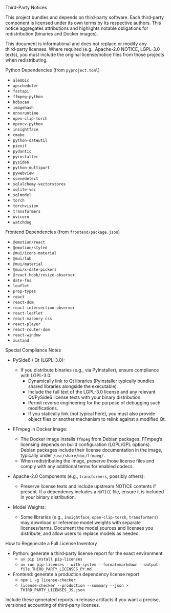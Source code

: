 Third-Party Notices

This project bundles and depends on third‑party software. Each third‑party component is licensed under its own terms by its respective authors. This notice aggregates attributions and highlights notable obligations for redistribution (binaries and Docker images).

This document is informational and does not replace or modify any third‑party licenses. Where required (e.g., Apache-2.0 NOTICE, LGPL-3.0 texts), you must include the original license/notice files from those projects when redistributing.

Python Dependencies (from `pyproject.toml`)
- `alembic`
- `apscheduler`
- `fastapi`
- `ffmpeg-python`
- `hdbscan`
- `imagehash`
- `onnxruntime`
- `open-clip-torch`
- `opencv-python`
- `insightface`
- `cmake`
- `python-dateutil`
- `piexif`
- `pydantic`
- `pyinstaller`
- `pyside6`
- `python-multipart`
- `pywebview`
- `scenedetect`
- `sqlalchemy-vectorstores`
- `sqlite-vec`
- `sqlmodel`
- `torch`
- `torchvision`
- `transformers`
- `uvicorn`
- `watchdog`

Frontend Dependencies (from `frontend/package.json`)
- `@emotion/react`
- `@emotion/styled`
- `@mui/icons-material`
- `@mui/lab`
- `@mui/material`
- `@mui/x-date-pickers`
- `@react-hook/resize-observer`
- `date-fns`
- `leaflet`
- `prop-types`
- `react`
- `react-dom`
- `react-intersection-observer`
- `react-leaflet`
- `react-masonry-css`
- `react-player`
- `react-router-dom`
- `react-window`
- `zustand`

Special Compliance Notes
- PySide6 / Qt (LGPL-3.0):
  - If you distribute binaries (e.g., via PyInstaller), ensure compliance with LGPL-3.0:
    - Dynamically link to Qt libraries (PyInstaller typically bundles shared libraries alongside the executable).
    - Include the full text of the LGPL-3.0 license and any relevant Qt/PySide6 license texts with your binary distribution.
    - Permit reverse engineering for the purpose of debugging such modifications.
    - If you statically link (not typical here), you must also provide object files or another mechanism to relink against a modified Qt.

- FFmpeg in Docker Image:
  - The Docker image installs `ffmpeg` from Debian packages. FFmpeg’s licensing depends on build configuration (LGPL/GPL options). Debian packages include their license documentation in the image, typically under `/usr/share/doc/ffmpeg/`.
  - When redistributing the image, preserve those license files and comply with any additional terms for enabled codecs.

- Apache-2.0 Components (e.g., `transformers`, possibly others):
  - Preserve license texts and include upstream NOTICE contents if present. If a dependency includes a `NOTICE` file, ensure it is included in your binary distribution.

- Model Weights:
  - Some libraries (e.g., `insightface`, `open-clip-torch`, `transformers`) may download or reference model weights with separate licenses/terms. Document the model sources and licenses you distribute, and allow users to replace models as needed.

How to Regenerate a Full License Inventory
- Python: generate a third‑party license report for the exact environment
  - `uv pip install pip-licenses`
  - `uv run pip-licenses --with-system --format=markdown --output-file THIRD_PARTY_LICENSES_PY.md`
- Frontend: generate a production dependency license report
  - `npm i -g license-checker`
  - `license-checker --production --summary --json > THIRD_PARTY_LICENSES_JS.json`

Include these generated reports in release artifacts if you want a precise, versioned accounting of third‑party licenses.


